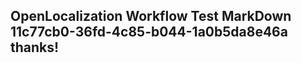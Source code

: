 <properties
ms.topic="hero-topic"
ms.test1="hero-topic"
ms.test2="test"/>


## OpenLocalization Workflow Test MarkDown 11c77cb0-36fd-4c85-b044-1a0b5da8e46a thanks!



<!--HONumber=Jul16_HO4-->


